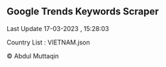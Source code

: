 

## Google Trends Keywords Scraper 
 
Last Update 17-03-2023 , 15:28:03

Country List :
VIETNAM.json



© Abdul Muttaqin 
